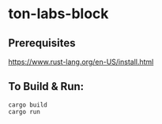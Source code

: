 # ton-labs-block

## Prerequisites

https://www.rust-lang.org/en-US/install.html

## To Build & Run:

```
cargo build
cargo run
```

